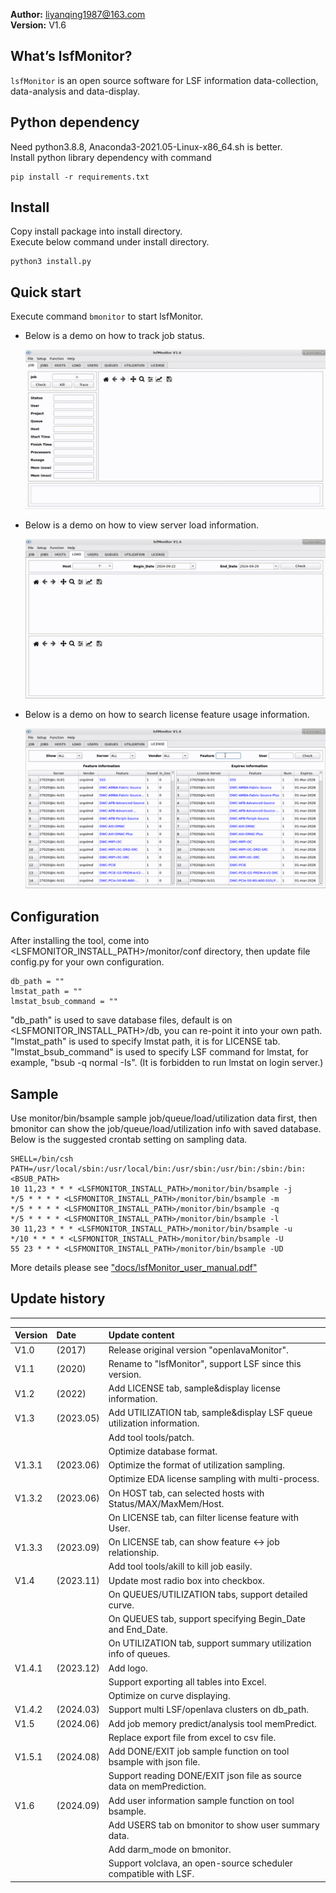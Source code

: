 **Author:** liyanqing1987@163.com    
**Version:** V1.6

## What’s lsfMonitor?
`lsfMonitor` is an open source software for LSF information data-collection,
data-analysis and data-display.

## Python dependency
Need python3.8.8, Anaconda3-2021.05-Linux-x86_64.sh is better.    
Install python library dependency with command    

    pip install -r requirements.txt

## Install
Copy install package into install directory.    
Execute below command under install directory.    

    python3 install.py

## Quick start
Execute command `bmonitor` to start lsfMonitor.    
* Below is a demo on how to track job status.    

   ![job trace demo](data/demo/job_trace_demo.gif)

* Below is a demo on how to view server load information.

   ![load demo](data/demo/load_demo.gif)

* Below is a demo on how to search license feature usage information.

   ![license demo](data/demo/license_demo.gif)

## Configuration
After installing the tool, come into <LSFMONITOR_INSTALL_PATH>/monitor/conf directory,
then update file config.py for your own configuration.

    db_path = ""
    lmstat_path = ""
    lmstat_bsub_command = ""

"db_path" is used to save database files, default is on <LSFMONITOR_INSTALL_PATH>/db,
you can re-point it into your own path.
"lmstat_path" is used to specify lmstat path, it is for LICENSE tab.
"lmstat_bsub_command" is used to specify LSF command for lmstat, for example, "bsub -q
normal -Is". (It is forbidden to run lmstat on login server.)

## Sample
Use monitor/bin/bsample sample job/queue/load/utilization data first, then bmonitor
can show the job/queue/load/utilization info with saved database.
Below is the suggested crontab setting on sampling data.

    SHELL=/bin/csh
    PATH=/usr/local/sbin:/usr/local/bin:/usr/sbin:/usr/bin:/sbin:/bin:<BSUB_PATH>
    10 11,23 * * * <LSFMONITOR_INSTALL_PATH>/monitor/bin/bsample -j
    */5 * * * * <LSFMONITOR_INSTALL_PATH>/monitor/bin/bsample -m
    */5 * * * * <LSFMONITOR_INSTALL_PATH>/monitor/bin/bsample -q
    */5 * * * * <LSFMONITOR_INSTALL_PATH>/monitor/bin/bsample -l
    30 11,23 * * * <LSFMONITOR_INSTALL_PATH>/monitor/bin/bsample -u
    */10 * * * * <LSFMONITOR_INSTALL_PATH>/monitor/bin/bsample -U
    55 23 * * * <LSFMONITOR_INSTALL_PATH>/monitor/bin/bsample -UD


More details please see ["docs/lsfMonitor_user_manual.pdf"](./docs/lsfMonitor_user_manual.pdf)


## Update history
***
| Version | Date      | Update content                                               |
| :------ | :-------- | :----------------------------------------------------------- |
| V1.0    | (2017)    | Release original version "openlavaMonitor".                  |
| V1.1    | (2020)    | Rename to "lsfMonitor", support LSF since this version.      |
| V1.2    | (2022)    | Add LICENSE tab, sample&display license information.         |
| V1.3    | (2023.05) | Add UTILIZATION tab, sample&display LSF queue utilization information. |
|         |           | Add tool tools/patch.                                        |
|         |           | Optimize database format.                                    |
| V1.3.1  | (2023.06) | Optimize the format of utilization sampling.                 |
|         |           | Optimize EDA license sampling with multi-process.            |
| V1.3.2  | (2023.06) | On HOST tab, can selected hosts with Status/MAX/MaxMem/Host. |
|         |           | On LICENSE tab, can filter license feature with User.        |
| V1.3.3  | (2023.09) | On LICENSE tab, can show feature <-> job relationship.       |
|         |           | Add tool tools/akill to kill job easily.                     |
| V1.4    | (2023.11) | Update most radio box into checkbox.                         |
|         |           | On QUEUES/UTILIZATION tabs, support detailed curve.          |
|         |           | On QUEUES tab, support specifying Begin_Date and End_Date.   |
|         |           | On UTILIZATION tab, support summary utilization info of queues. |
| V1.4.1  | (2023.12) | Add logo.                                                    |
|         |           | Support exporting all tables into Excel.                     |
|         |           | Optimize on curve displaying.                                |
| V1.4.2  | (2024.03) | Support multi LSF/openlava clusters on db_path.              |
| V1.5    | (2024.06) | Add job memory predict/analysis tool memPredict.             |
|         |           | Replace export file from excel to csv file.                  |
| V1.5.1  | (2024.08) | Add DONE/EXIT job sample function on tool bsample with json file. |
|         |           | Support reading DONE/EXIT json file as source data on memPrediction. |
| V1.6    | (2024.09) | Add user information sample function on tool bsample.        |
|         |           | Add USERS tab on bmonitor to show user summary data.         |
|         |           | Add darm_mode on bmonitor.                                   |
|         |           | Support volclava, an open-source scheduler compatible with LSF. |
